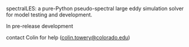 spectralLES: a pure-Python pseudo-spectral large eddy simulation solver for model testing and development.

In pre-release development

contact Colin for help (colin.towery@colorado.edu)
